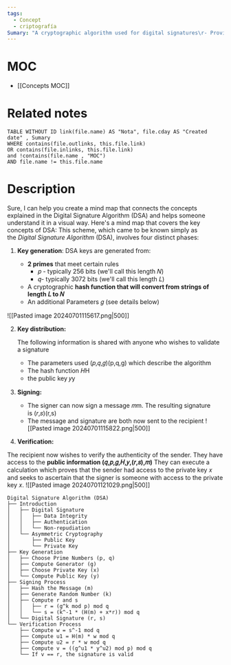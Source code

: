 ```yaml
---
tags:
  - Concept
  - criptografía
Sumary: "A cryptographic algorithm used for digital signatures\r- Provides data integrity and authentication"
---
```


# MOC
* [[Concepts MOC]]
# Related notes

```dataview
TABLE WITHOUT ID link(file.name) AS "Nota", file.cday AS "Created date" , Sumary
WHERE contains(file.outlinks, this.file.link)
OR contains(file.inlinks, this.file.link)
and !contains(file.name , "MOC")
AND file.name != this.file.name
```



# Description 
Sure, I can help you create a mind map that connects the concepts explained in the Digital Signature Algorithm (DSA) and helps someone understand it in a visual way. Here's a mind map that covers the key concepts of DSA:
This scheme, which came to be known simply as the _Digital Signature Algorithm_ (DSA), involves four distinct phases:

1. **Key generation**:
	DSA keys are generated from:

	- **2 primes** that meet certain rules
	    - 𝑝 - typically 256 bits (we'll call this length 𝑁)
	    - 𝑞- typically 3072 bits (we'll call this length 𝐿)
	- A cryptographic **hash function that will convert from strings of length 𝐿 to 𝑁**
	- An additional Parameters 𝑔 (see details below)

![[Pasted image 20240701115617.png|500]]

2. **Key distribution:**
    
    The following information is shared with anyone who wishes to validate a signature
    
    - The parameters used (𝑝,𝑞,𝑔)(p,q,g) which describe the algorithm
    - The hash function 𝐻H
    - the public key 𝑦y
3. **Signing:**
    
    - The signer can now sign a message 𝑚m. The resulting signature is (𝑟,𝑠)(r,s)
    - The message and signature are both now sent to the recipient
	![[Pasted image 20240701115822.png|500]]

4. **Verification:**

The recipient now wishes to verify the authenticity of the sender. They have access to the **public information (𝑞,𝑝,𝑔,𝐻,𝑦,(𝑟,𝑠),𝑚)** They can execute a calculation which proves that the sender had access to the private key 𝑥 and seeks to ascertain that the signer is someone with access to the private key 𝑥.
![[Pasted image 20240701121029.png|500]]


```
Digital Signature Algorithm (DSA)
├── Introduction
│   ├── Digital Signature
│   │   ├── Data Integrity
│   │   ├── Authentication
│   │   └── Non-repudiation
│   └── Asymmetric Cryptography
│       ├── Public Key
│       └── Private Key
├── Key Generation
│   ├── Choose Prime Numbers (p, q)
│   ├── Compute Generator (g)
│   ├── Choose Private Key (x)
│   └── Compute Public Key (y)
├── Signing Process
│   ├── Hash the Message (m)
│   ├── Generate Random Number (k)
│   ├── Compute r and s
│   │   ├── r = (g^k mod p) mod q
│   │   └── s = (k^-1 * (H(m) + x*r)) mod q
│   └── Digital Signature (r, s)
└── Verification Process
    ├── Compute w = s^-1 mod q
    ├── Compute u1 = H(m) * w mod q
    ├── Compute u2 = r * w mod q
    ├── Compute v = ((g^u1 * y^u2) mod p) mod q
    └── If v == r, the signature is valid
```

